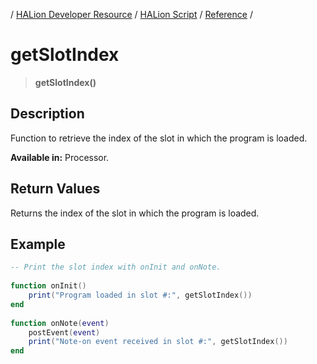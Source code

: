 / [HALion Developer Resource](../..//HALion-Developer-Resource.md) / [HALion Script](./HALion-Script.md) / [Reference](./Reference.md) /

# getSlotIndex

>**getSlotIndex()**

## Description

Function to retrieve the index of the slot in which the program is loaded.

**Available in:** Processor.

## Return Values

Returns the index of the slot in which the program is loaded.

## Example

```lua
-- Print the slot index with onInit and onNote.
 
function onInit()
    print("Program loaded in slot #:", getSlotIndex())
end
 
function onNote(event)
    postEvent(event)
    print("Note-on event received in slot #:", getSlotIndex())
end
```